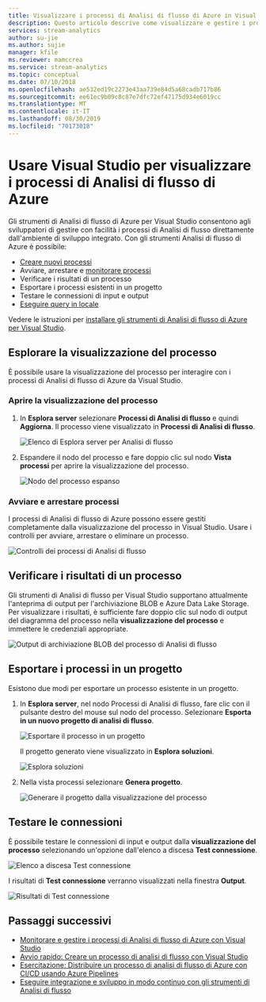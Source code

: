 ```yaml
---
title: Visualizzare i processi di Analisi di flusso di Azure in Visual Studio
description: Questo articolo descrive come visualizzare e gestire i processi di analisi di flusso di Azure in Visual Studio.
services: stream-analytics
author: su-jie
ms.author: sujie
manager: kfile
ms.reviewer: mamccrea
ms.service: stream-analytics
ms.topic: conceptual
ms.date: 07/10/2018
ms.openlocfilehash: ae532ed19c2273e43aa739e84d5a68cadb717b86
ms.sourcegitcommit: ee61ec9b09c8c87e7dfc72ef47175d934e6019cc
ms.translationtype: MT
ms.contentlocale: it-IT
ms.lasthandoff: 08/30/2019
ms.locfileid: "70173018"
---
```

# <a name="use-visual-studio-to-view-azure-stream-analytics-jobs"></a>Usare Visual Studio per visualizzare i processi di Analisi di flusso di Azure

Gli strumenti di Analisi di flusso di Azure per Visual Studio consentono agli sviluppatori di gestire con facilità i processi di Analisi di flusso direttamente dall'ambiente di sviluppo integrato. Con gli strumenti Analisi di flusso di Azure è possibile:
- [Creare nuovi processi](stream-analytics-quick-create-vs.md)
- Avviare, arrestare e [monitorare processi](stream-analytics-monitor-jobs-use-vs.md)
- Verificare i risultati di un processo
- Esportare i processi esistenti in un progetto
- Testare le connessioni di input e output
- [Eseguire query in locale](stream-analytics-vs-tools-local-run.md)

Vedere le istruzioni per [installare gli strumenti di Analisi di flusso di Azure per Visual Studio](stream-analytics-tools-for-visual-studio-install.md).

## <a name="explore-the-job-view"></a>Esplorare la visualizzazione del processo

È possibile usare la visualizzazione del processo per interagire con i processi di Analisi di flusso di Azure da Visual Studio.

### <a name="open-the-job-view"></a>Aprire la visualizzazione del processo

1. In **Esplora server** selezionare **Processi di Analisi di flusso** e quindi **Aggiorna**. Il processo viene visualizzato in **Processi di Analisi di flusso**.

    ![Elenco di Esplora server per Analisi di flusso](./media/stream-analytics-vs-tools/stream-analytics-tools-for-vs-list-jobs-01.png)



2. Espandere il nodo del processo e fare doppio clic sul nodo **Vista processi** per aprire la visualizzazione del processo.
    
   ![Nodo del processo espanso](./media/stream-analytics-vs-tools/stream-analytics-tools-for-vs-job-view-01.png)

### <a name="start-and-stop-jobs"></a>Avviare e arrestare processi

I processi di Analisi di flusso di Azure possono essere gestiti completamente dalla visualizzazione del processo in Visual Studio. Usare i controlli per avviare, arrestare o eliminare un processo.
    
   ![Controlli dei processi di Analisi di flusso](./media/stream-analytics-vs-tools/azure-stream-analytics-job-view-controls.png)


## <a name="check-job-results"></a>Verificare i risultati di un processo

Gli strumenti di Analisi di flusso per Visual Studio supportano attualmente l'anteprima di output per l'archiviazione BLOB e Azure Data Lake Storage. Per visualizzare i risultati, è sufficiente fare doppio clic sul nodo di output del diagramma del processo nella **visualizzazione del processo** e immettere le credenziali appropriate.

   ![Output di archiviazione BLOB del processo di Analisi di flusso](./media/stream-analytics-vs-tools/stream-analytics-blob-preview.png)


## <a name="export-jobs-to-a-project"></a>Esportare i processi in un progetto

Esistono due modi per esportare un processo esistente in un progetto.

1. In **Esplora server**, nel nodo Processi di Analisi di flusso, fare clic con il pulsante destro del mouse sul nodo del processo. Selezionare **Esporta in un nuovo progetto di analisi di flusso**.
    
   ![Esportare il processo in un progetto](./media/stream-analytics-vs-tools/stream-analytics-tools-for-vs-export-job-01.png)
    
    Il progetto generato viene visualizzato in **Esplora soluzioni**.
    
   ![Esplora soluzioni](./media/stream-analytics-vs-tools/stream-analytics-tools-for-vs-export-job-02.png)

2. Nella vista processi selezionare **Genera progetto**.
    
   ![Generare il progetto dalla visualizzazione del processo](./media/stream-analytics-vs-tools/stream-analytics-tools-for-vs-export-job-03.png)

## <a name="test-connections"></a>Testare le connessioni

È possibile testare le connessioni di input e output dalla **visualizzazione del processo** selezionando un'opzione dall'elenco a discesa **Test connessione**.

   ![Elenco a discesa Test connessione](./media/stream-analytics-vs-tools/stream-analytics-test-connection-dropdown.png)

I risultati di **Test connessione** verranno visualizzati nella finestra **Output**.

   ![Risultati di Test connessione](./media/stream-analytics-vs-tools/stream-analytics-test-connection-results.png)

## <a name="next-steps"></a>Passaggi successivi

* [Monitorare e gestire i processi di Analisi di flusso di Azure con Visual Studio](stream-analytics-monitor-jobs-use-vs.md)
* [Avvio rapido: Creare un processo di analisi di flusso con Visual Studio](stream-analytics-quick-create-vs.md)
* [Esercitazione: Distribuire un processo di analisi di flusso di Azure con CI/CD usando Azure Pipelines](stream-analytics-tools-visual-studio-cicd-vsts.md)
* [Eseguire integrazione e sviluppo in modo continuo con gli strumenti di Analisi di flusso](stream-analytics-tools-for-visual-studio-cicd.md)
